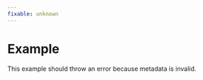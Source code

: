 ```yaml
---
fixable: unknown
---
```


# Example

This example should throw an error because metadata is invalid.
